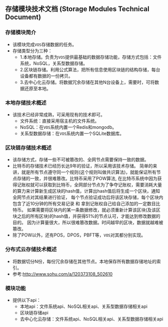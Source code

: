 ## 存储模块技术文档 (Storage Modules Technical Document)

### 存储模块简介
* 该模块完成`VOS`存储数据的任务。
* 存储类型分为三种：
    * 1.本地存储。负责为`VOS`提供最基础的数据存储功能，存储方式包括：文件系统，NoSQL，关系型数据存储。
    * 2.区块链存储。利用公式算法，把所有信息使用区块链的结构存储，每台设备都有数据的一份拷贝。
    * 3.去中心化云存储。将数据冗余存储在其他N台设备上，需要时，可将数据还原至本地。

### 本地存储技术概述
* 该技术已经非常成熟，可采用现有的技术即可。
    * 文件系统：直接采用宿主机的文件系统。
    * NoSQL：在`VOS`系统内置一个Redis和mongodb。
    * 关系型数据存储：在`VOS`系统内置一个SQLite数据库。

### 区块链存储技术概述
* 该存储方式，存储一些不可被篡改的、全网节点需要保持一致的数据。
* 比特币的存储技术已经历长达9年的验证，所以采用该技术存储。
    简单的来讲，就是所有节点遵守同一个规则(这个规则叫做共识算法)，就能保证所有节点存储的一致，并很难篡改。比特币采用了POW算法,
    在比特币系统中因为获得记账权就可以获取到比特币，全网部分节点为了争夺记账权，需要消耗大量的算力来计算新生成区块的hash值，计算出hash值后将生成一个区块，通知全网节点对其结果进行验证，
    每个节点验证成功后将该区块存储，每个区块内包含了近10分钟的所有交易记录 和 拿到记账权自己给自己添加的一定数目比特币。
    如果需要将区块内的某一条数据修改，就必须重新计算该区块(及该区块之后的所有区块)的hash值，并获得51%的节点认可，才能达到修改数据的目的。
    因为计算量很大，所以很难篡改数据。时间越早的区块，数据就越难被篡改。
* 除了POW以外，还有POS，DPOS，PBFT等，`VOS`对其都分别实现。

### 分布式云存储技术概述
* 将数据切分N份，每份冗余存储在其他节点。本地保存所有数据存储地址的索引。
* 参考:http://www.sohu.com/a/120373108_502610

### 模块功能
* 提供以下api：
    * 本地api：文件系统api、NoSQL相关api、关系型数据存储相关api
    * 区块链存储api
    * 去中心化云存储：文件系统api、NoSQL相关api、关系型数据存储相关api